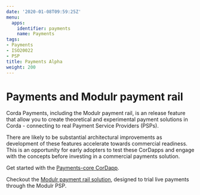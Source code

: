 ```yaml
---
date: '2020-01-08T09:59:25Z'
menu:
  apps:
    identifier: payments
    name: Payments
tags:
- Payments
- ISO20022
- PSP
title: Payments Alpha
weight: 200
---
```


# Payments and Modulr payment rail

Corda Payments, including the Modulr payment rail, is an release feature that allow you to create theoretical and experimental payment solutions in Corda - connecting to real Payment Service Providers (PSPs).

There are likely to be substantial architectural improvements as development of these features accelerate towards commercial readiness. This is an opportunity for early adopters to test these CorDapps and engage with the concepts before investing in a commercial payments solution.

Get started with the [Payments-core CorDapp](payments-core-cordapp).

Checkout the [Modulr payment rail solution](modulr-payment-rail), designed to trial live payments through the Modulr PSP.
